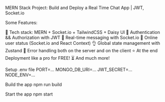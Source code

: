 
MERN Stack Project: Build and Deploy a Real Time Chat App | JWT, Socket.io



Some Features:

🌟 Tech stack: MERN + Socket.io + TailwindCSS + Daisy UI
🎃 Authentication && Authorization with JWT
👾 Real-time messaging with Socket.io
🚀 Online user status (Socket.io and React Context)
👌 Global state management with Zustand
🐞 Error handling both on the server and on the client
⭐ At the end Deployment like a pro for FREE!
⏳ And much more!

Setup .env file
  PORT=...
  MONGO_DB_URI=...
  JWT_SECRET=...
  NODE_ENV=...

Build the app
  npm run build

Start the app
  npm start